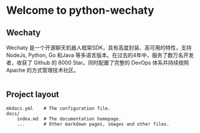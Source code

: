 # Welcome to python-wechaty

## Wechaty

Wechaty 是一个开源聊天机器人框架SDK，具有高度封装、高可用的特性，支持NodeJs, Python, Go 和Java 等多语言版本。在过去的4年中，服务了数万名开发者，收获了 Github 的 8000 Star。同时配置了完整的 DevOps 体系并持续按照 Apache 的方式管理技术社区。

![]()

## Project layout

    mkdocs.yml    # The configuration file.
    docs/
        index.md  # The documentation homepage.
        ...       # Other markdown pages, images and other files.
